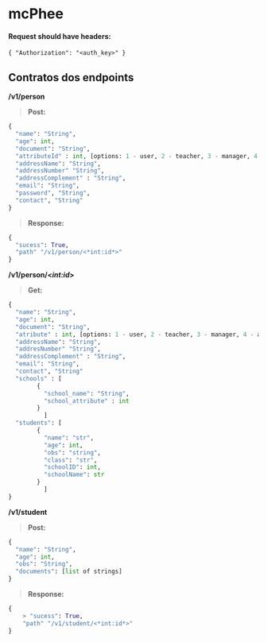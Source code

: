 # mcPhee

#### Request should have headers:
    { "Authorization": "<auth_key>" }
    
    
Contratos dos endpoints
-------------
**/v1/person**

> **Post:**
```python
{
  "name": "String",
  "age": int,
  "document": "String",
  "attributeId" : int, [options: 1 - user, 2 - teacher, 3 - manager, 4 - admin]
  "addressName": "String",
  "addressNumber" "String",
  "addressComplement" : "String",
  "email": "String",
  "password", "String",
  "contact", "String"	
}
```


> **Response:**
```python
{
  "sucess": True,
  "path" "/v1/person/<*int:id*>"
}
```

**/v1/person/<*int:id*>**

> **Get:**
```python
{
  "name": "String",
  "age": int,
  "document": "String",
  "atribute" : int, [options: 1 - user, 2 - teacher, 3 - manager, 4 - admin]
  "addressName": "String",
  "addresNumber" "String",
  "addressComplement" : "String",
  "email": "String",
  "contact", "String"
  "schools" : [
  		{ 
  		  "school_name": "String",
		  "school_attribute" : int
		} 
	      ]
  "students": [ 
  		{
		  "name": "str",
		  "age": int,
		  "obs": "string",
		  "class": "str",
		  "schoolID": int,
		  "schoolName": str
		}
	      ]
}
```

**/v1/student**

> **Post:**
```python
{
  "name": "String",
  "age": int,
  "obs": "String",
  "documents": [list of strings]	
}
```

> **Response:**
```python
{
	> "sucess": True,
	"path" "/v1/student/<*int:id*>"
}
```

